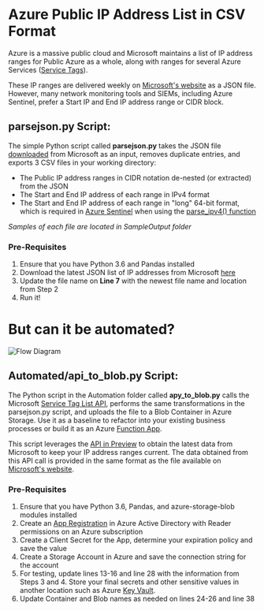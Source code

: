 # Azure Public IP Address List in CSV Format
Azure is a massive public cloud and Microsoft maintains a list of IP address ranges for Public Azure as a whole, along with ranges for several Azure Services ([Service Tags](https://docs.microsoft.com/en-us/azure/virtual-network/service-tags-overview)).

These IP ranges are delivered weekly on [Microsoft's website](https://www.microsoft.com/en-us/download/details.aspx?id=56519) as a JSON file. However, many network monitoring tools and SIEMs, including Azure Sentinel, prefer a Start IP and End IP address range or CIDR block.

## parsejson.py Script:
The simple Python script called **parsejson.py** takes the JSON file [downloaded](https://www.microsoft.com/en-us/download/details.aspx?id=56519) from Microsoft as an input, removes duplicate entries, and exports 3 CSV files in your working directory:
- The Public IP address ranges in CIDR notation de-nested (or extracted) from the JSON
- The Start and End IP address of each range in IPv4 format
- The Start and End IP address of each range in "long" 64-bit format, which is required in [Azure Sentinel](https://docs.microsoft.com/en-us/azure/sentinel/overview) when using the [parse_ipv4() function](https://docs.microsoft.com/en-us/azure/data-explorer/kusto/query/parse-ipv4function)

*Samples of each file are located in SampleOutput folder*

### Pre-Requisites
1. Ensure that you have Python 3.6 and Pandas installed
2. Download the latest JSON list of IP addresses from Microsoft [here](https://www.microsoft.com/en-us/download/details.aspx?id=56519)
3. Update the file name on **Line 7** with the newest file name and location from Step 2
4. Run it!

# But can it be automated?
![Flow Diagram](/Diagram.png)
## Automated/api_to_blob.py Script:
The Python script in the Automation folder called **apy_to_blob.py** calls the Microsoft [Service Tag List API](https://docs.microsoft.com/en-us/rest/api/virtualnetwork/servicetags/list), performs the same transformations in the parsejson.py script, and uploads the file to a Blob Container in Azure Storage. Use it as a baseline to refactor into your existing business processes or build it as an Azure [Function App](https://docs.microsoft.com/en-us/azure/azure-functions/functions-overview).

This script leverages the [API in Preview](https://azure.microsoft.com/en-us/updates/service-tag-discovery-api-in-preview/) to obtain the latest data from Microsoft to keep your IP address ranges current. The data obtained from this API call is provided in the same format as the file available on [Microsoft's website](https://www.microsoft.com/en-us/download/details.aspx?id=56519).

### Pre-Requisites
1. Ensure that you have Python 3.6, Pandas, and azure-storage-blob modules installed
2. Create an [App Registration](https://docs.microsoft.com/en-us/azure/active-directory/develop/quickstart-register-app) in Azure Active Directory with Reader permissions on an Azure subscription
3. Create a Client Secret for the App, determine your expiration policy and save the value
4. Create a Storage Account in Azure and save the connection string for the account
5. For testing, update lines 13-16 and line 28 with the information from Steps 3 and 4. Store your final secrets and other sensitive values in another location such as Azure [Key Vault](https://docs.microsoft.com/en-us/azure/key-vault/general/basic-concepts).
6. Update Container and Blob names as needed on lines 24-26 and line 38